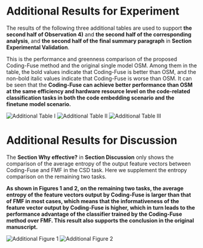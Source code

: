 # Additional Results for Experiment
The results of the following three additional tables are used to support <b/>the second half of Observation 4)</b> and <b/>the second half of the corresponding analysis</b>, and <b/>the second half of the final summary paragraph</b> in <b/>Section Experimental Validation</b>.

This is the performance and greenness comparison of the proposed Coding-Fuse method and the original single model OSM. Among them in the table, the bold values indicate that Coding-Fuse is better than OSM, and the non-bold italic values indicate that Coding-Fuse is worse than OSM. It can be seen that the <b/>Coding-Fuse can achieve better performance than OSM at the same efficiency and hardware resource level on the code-related classification tasks in both the code embedding scenario and the finetune model scenario.</b>

![Additional Table I](https://github.com/ZhaoYu-Lab/ASE-2025/blob/main/Additional%20Result/A-CCD.jpg)
![Additional Table II](https://github.com/ZhaoYu-Lab/ASE-2025/blob/main/Additional%20Result/A-TDD.jpg)
![Additional Table III](https://github.com/ZhaoYu-Lab/ASE-2025/blob/main/Additional%20Result/A-CSD.jpg)

# Additional Results for Discussion
The <b/>Section Why effective?</b> in <b/>Section Discussion</b> only shows the comparison of the average entropy of the output feature vectors between Coding-Fuse and FMF in the CSD task. Here we supplement the entropy comparison on the remaining two tasks. 

<b/>As shown in Figures 1 and 2, on the remaining two tasks, the average entropy of the feature vectors output by Coding-Fuse is larger than that of FMF in most cases, which means that the informativeness of the feature vector output by Coding-Fuse is higher, which in turn leads to the performance advantage of the classifier trained by the Coding-Fuse method over FMF. This result also supports the conclusion in the original manuscript.</b>

![Additional Figure 1](https://github.com/ZhaoYu-Lab/ASE-2025/blob/main/Additional%20Result/D-CCD.png)
![Additional Figure 2](https://github.com/ZhaoYu-Lab/ASE-2025/blob/main/Additional%20Result/D-TDD.png)
